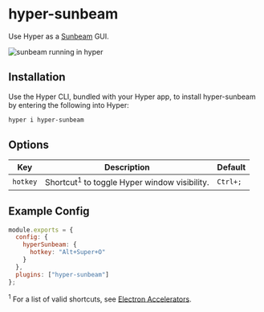 # hyper-sunbeam

Use Hyper as a [Sunbeam](https://sunbeam.sh) GUI.

![sunbeam running in hyper](https://raw.githubusercontent.com/pomdtr/sunbeam/main/hyper/media/screenshot.jpeg)

## Installation

Use the Hyper CLI, bundled with your Hyper app, to install hyper-sunbeam
by entering the following into Hyper:

```bash
hyper i hyper-sunbeam
```

## Options

| Key          | Description                                             | Default  |
| ------------ | ------------------------------------------------------- | -------- |
| `hotkey`     | Shortcut<sup>1</sup> to toggle Hyper window visibility. | `Ctrl+;` |

## Example Config

```js
module.exports = {
  config: {
    hyperSunbeam: {
      hotkey: "Alt+Super+O"
    }
  },
  plugins: ["hyper-sunbeam"]
};
```

<sup>1</sup> For a list of valid shortcuts, see [Electron Accelerators](https://github.com/electron/electron/blob/master/docs/api/accelerator.md).
